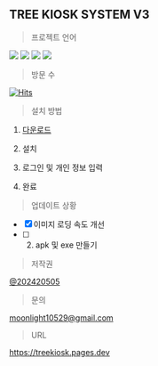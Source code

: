 ## TREE KIOSK SYSTEM V3

>프로젝트 언어

<img src="https://img.shields.io/badge/html5-E34F26?style=for-the-badge&logo=html5&logoColor=white">
<img src="https://img.shields.io/badge/javascript-F7DF1E?style=for-the-badge&logo=javascript&logoColor=white">
<img src="https://img.shields.io/badge/css-1572B6?style=for-the-badge&logo=css3&logoColor=white">
<img src="https://img.shields.io/badge/Appwrite-FD366E?style=for-the-badge&logo=appwrite&logoColor=white">

>방문 수

[![Hits](https://hits.seeyoufarm.com/api/count/incr/badge.svg?url=https%3A%2F%2Fgithub.com%2Ftreeentertainment%2FKIOSK%2Ftree%2Fmain%2FV3&count_bg=%2379C83D&title_bg=%23555555&icon=&icon_color=%23E7E7E7&title=%EB%B0%A9%EB%AC%B8%EC%9E%90+%EC%88%98&edge_flat=false)](https://hits.seeyoufarm.com)

>설치 방법

1. [다운로드](https://github.com/202420505/TREE-KIOSK-V2/releases/latest)

2. 설치

3. 로그인 및 개인 정보 입력

4. 완료

>업데이트 상황

 - [x] 이미지 로딩 속도 개선
 - [ ] 2. apk 및 exe 만들기

>저작권

[@202420505](https://github.com/202420505)


>문의

moonlight10529@gmail.com

>URL

https://treekiosk.pages.dev
